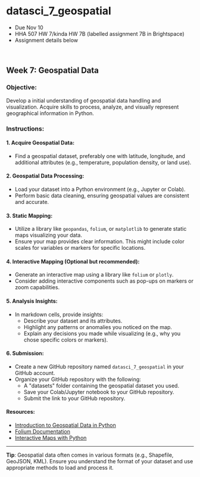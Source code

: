 # datasci_7_geospatial
* Due Nov 10
* HHA 507 HW 7/kinda HW 7B (labelled assignment 7B in Brightspace)
* Assignment details below

<br>

## **Week 7: Geospatial Data**

### **Objective**: 
Develop a initial understanding of geospatial data handling and visualization. Acquire skills to process, analyze, and visually represent geographical information in Python.

### **Instructions**:

#### **1. Acquire Geospatial Data:**
- Find a geospatial dataset, preferably one with latitude, longitude, and additional attributes (e.g., temperature, population density, or land use).
  
#### **2. Geospatial Data Processing:**
- Load your dataset into a Python environment (e.g., Jupyter or Colab).
- Perform basic data cleaning, ensuring geospatial values are consistent and accurate.

#### **3. Static Mapping:**
- Utilize a library like `geopandas`, `folium`, or `matplotlib` to generate static maps visualizing your data. 
- Ensure your map provides clear information. This might include color scales for variables or markers for specific locations.

#### **4. Interactive Mapping (Optional but recommended):**
- Generate an interactive map using a library like `folium` or `plotly`. 
- Consider adding interactive components such as pop-ups on markers or zoom capabilities.

#### **5. Analysis Insights:**
- In markdown cells, provide insights:
  - Describe your dataset and its attributes.
  - Highlight any patterns or anomalies you noticed on the map.
  - Explain any decisions you made while visualizing (e.g., why you chose specific colors or markers).

#### **6. Submission**:
- Create a new GitHub repository named `datasci_7_geospatial` in your GitHub account.
- Organize your GitHub repository with the following:
  - A "datasets" folder containing the geospatial dataset you used.
  - Save your Colab/Jupyter notebook to your GitHub repository.
  - Submit the link to your GitHub repository.

#### **Resources**:

- [Introduction to Geospatial Data in Python](https://geopandas.org/en/stable/getting_started/introduction.html)
- [Folium Documentation](https://python-visualization.github.io/folium/)
- [Interactive Maps with Python](https://towardsdatascience.com/interactive-maps-made-easy-with-python-folium-and-geopandas-9c7648ef4256)

---

**Tip**: Geospatial data often comes in various formats (e.g., Shapefile, GeoJSON, KML). Ensure you understand the format of your dataset and use appropriate methods to load and process it.

